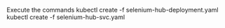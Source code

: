 Execute the commands 
kubectl create -f selenium-hub-deployment.yaml
kubectl create -f selenium-hub-svc.yaml
